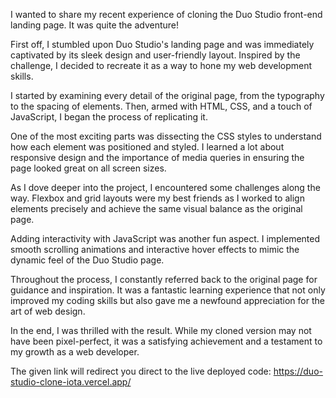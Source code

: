 I wanted to share my recent experience of cloning the Duo Studio front-end landing page. It was quite the adventure!

First off, I stumbled upon Duo Studio's landing page and was immediately captivated by its sleek design and user-friendly layout. Inspired by the challenge, I decided to recreate it as a way to hone my web development skills.

I started by examining every detail of the original page, from the typography to the spacing of elements. Then, armed with HTML, CSS, and a touch of JavaScript, I began the process of replicating it.

One of the most exciting parts was dissecting the CSS styles to understand how each element was positioned and styled. I learned a lot about responsive design and the importance of media queries in ensuring the page looked great on all screen sizes.

As I dove deeper into the project, I encountered some challenges along the way. Flexbox and grid layouts were my best friends as I worked to align elements precisely and achieve the same visual balance as the original page.

Adding interactivity with JavaScript was another fun aspect. I implemented smooth scrolling animations and interactive hover effects to mimic the dynamic feel of the Duo Studio page.

Throughout the process, I constantly referred back to the original page for guidance and inspiration. It was a fantastic learning experience that not only improved my coding skills but also gave me a newfound appreciation for the art of web design.

In the end, I was thrilled with the result. While my cloned version may not have been pixel-perfect, it was a satisfying achievement and a testament to my growth as a web developer.

The given link will redirect you direct to the live deployed code:
https://duo-studio-clone-iota.vercel.app/

